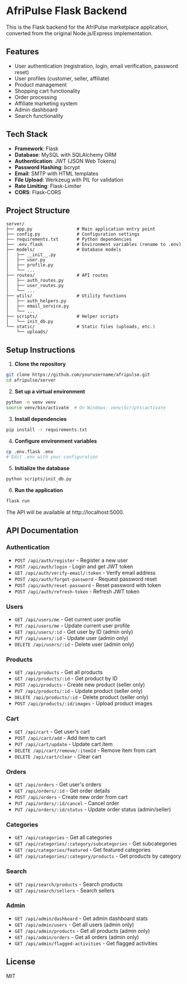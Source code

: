 # AfriPulse Flask Backend

This is the Flask backend for the AfriPulse marketplace application, converted from the original Node.js/Express implementation.

## Features

- User authentication (registration, login, email verification, password reset)
- User profiles (customer, seller, affiliate)
- Product management
- Shopping cart functionality
- Order processing
- Affiliate marketing system
- Admin dashboard
- Search functionality

## Tech Stack

- **Framework**: Flask
- **Database**: MySQL with SQLAlchemy ORM
- **Authentication**: JWT (JSON Web Tokens)
- **Password Hashing**: bcrypt
- **Email**: SMTP with HTML templates
- **File Upload**: Werkzeug with PIL for validation
- **Rate Limiting**: Flask-Limiter
- **CORS**: Flask-CORS

## Project Structure

```
server/
├── app.py                 # Main application entry point
├── config.py              # Configuration settings
├── requirements.txt       # Python dependencies
├── .env.flask             # Environment variables (rename to .env)
├── models/                # Database models
│   ├── __init__.py
│   ├── user.py
│   ├── profile.py
│   └── ...
├── routes/                # API routes
│   ├── auth_routes.py
│   ├── user_routes.py
│   └── ...
├── utils/                 # Utility functions
│   ├── auth_helpers.py
│   ├── email_service.py
│   └── ...
├── scripts/               # Helper scripts
│   └── init_db.py
└── static/                # Static files (uploads, etc.)
    └── uploads/
```

## Setup Instructions

1. **Clone the repository**

```bash
git clone https://github.com/yourusername/afripulse.git
cd afripulse/server
```

2. **Set up a virtual environment**

```bash
python -m venv venv
source venv/bin/activate  # On Windows: venv\Scripts\activate
```

3. **Install dependencies**

```bash
pip install -r requirements.txt
```

4. **Configure environment variables**

```bash
cp .env.flask .env
# Edit .env with your configuration
```

5. **Initialize the database**

```bash
python scripts/init_db.py
```

6. **Run the application**

```bash
flask run
```

The API will be available at http://localhost:5000.

## API Documentation

### Authentication

- `POST /api/auth/register` - Register a new user
- `POST /api/auth/login` - Login and get JWT token
- `GET /api/auth/verify-email/:token` - Verify email address
- `POST /api/auth/forgot-password` - Request password reset
- `POST /api/auth/reset-password` - Reset password with token
- `POST /api/auth/refresh-token` - Refresh JWT token

### Users

- `GET /api/users/me` - Get current user profile
- `PUT /api/users/me` - Update current user profile
- `GET /api/users/:id` - Get user by ID (admin only)
- `PUT /api/users/:id` - Update user (admin only)
- `DELETE /api/users/:id` - Delete user (admin only)

### Products

- `GET /api/products` - Get all products
- `GET /api/products/:id` - Get product by ID
- `POST /api/products` - Create new product (seller only)
- `PUT /api/products/:id` - Update product (seller only)
- `DELETE /api/products/:id` - Delete product (seller only)
- `POST /api/products/:id/images` - Upload product images

### Cart

- `GET /api/cart` - Get user's cart
- `POST /api/cart/add` - Add item to cart
- `PUT /api/cart/update` - Update cart item
- `DELETE /api/cart/remove/:itemId` - Remove item from cart
- `DELETE /api/cart/clear` - Clear cart

### Orders

- `GET /api/orders` - Get user's orders
- `GET /api/orders/:id` - Get order details
- `POST /api/orders` - Create new order from cart
- `PUT /api/orders/:id/cancel` - Cancel order
- `PUT /api/orders/:id/status` - Update order status (admin/seller)

### Categories

- `GET /api/categories` - Get all categories
- `GET /api/categories/:category/subcategories` - Get subcategories
- `GET /api/categories/featured` - Get featured categories
- `GET /api/categories/:category/products` - Get products by category

### Search

- `GET /api/search/products` - Search products
- `GET /api/search/sellers` - Search sellers

### Admin

- `GET /api/admin/dashboard` - Get admin dashboard stats
- `GET /api/admin/users` - Get all users (admin only)
- `GET /api/admin/products` - Get all products (admin only)
- `GET /api/admin/orders` - Get all orders (admin only)
- `GET /api/admin/flagged-activities` - Get flagged activities

## License

MIT
